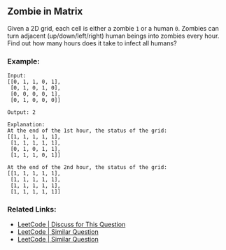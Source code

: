 ## Zombie in Matrix

Given a 2D grid, each cell is either a zombie `1` or a human `0`. Zombies can turn adjacent (up/down/left/right) human beings into zombies every hour. Find out how many hours does it take to infect all humans?

### Example:
```
Input:
[[0, 1, 1, 0, 1],
 [0, 1, 0, 1, 0],
 [0, 0, 0, 0, 1],
 [0, 1, 0, 0, 0]]

Output: 2

Explanation:
At the end of the 1st hour, the status of the grid:
[[1, 1, 1, 1, 1],
 [1, 1, 1, 1, 1],
 [0, 1, 0, 1, 1],
 [1, 1, 1, 0, 1]]

At the end of the 2nd hour, the status of the grid:
[[1, 1, 1, 1, 1],
 [1, 1, 1, 1, 1],
 [1, 1, 1, 1, 1],
 [1, 1, 1, 1, 1]]
```

### Related Links:
* [LeetCode | Discuss for This Question](https://leetcode.com/discuss/interview-question/411357/)
* [LeetCode | Similar Question](https://leetcode.com/problems/rotting-oranges/)
* [LeetCode | Similar Question](https://leetcode.com/problems/walls-and-gates/)
